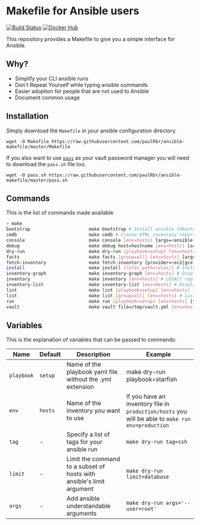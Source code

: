 # Makefile for Ansible users

[![Build Status](https://travis-ci.org/paulRbr/ansible-makefile.svg?branch=master)](https://travis-ci.org/paulRbr/ansible-makefile) [![Docker Hub](https://img.shields.io/docker/automated/swcc/ansible-makefile.svg)](https://hub.docker.com/r/swcc/ansible-makefile/)

This repository provides a Makefile to give you a simple interface for Ansible.

## Why?

- Simplify your CLI ansible runs
- Don't Repeat Yourself while typing ansible commands
- Easier adoption for people that are not used to Ansible
- Document common usage

## Installation

Simply download the `Makefile` in your ansible configuration directory.

    wget -O Makefile https://raw.githubusercontent.com/paulRbr/ansible-makefile/master/Makefile

If you also want to use [`pass`](https://www.passwordstore.org/) as your vault password manager you will need to download the `pass.sh` file too.

    wget -O pass.sh https://raw.githubusercontent.com/paulRbr/ansible-makefile/master/pass.sh

## Commands

This is the list of commands made available

~~~bash
> make
bootstrap                      make bootstrap # Install ansible (Ubuntu only)
cmdb                           make cmdb # Create HTML inventory report
console                        make console [env=hosts] [args=<ansible-console arguments>] # Run an ansible console
debug                          make debug host=hostname [env=hosts] [args=<ansible arguments>] # Debug a host's variable
dry-run                        make dry-run [playbook=setup] [env=hosts] [tag=<ansible tag>] [limit=<ansible host limit>] [args=<ansible-playbook arguments>] # Run a playbook in dry run mode
facts                          make facts [group=all] [env=hosts] [args=<ansible arguments>] # Gather facts from your hosts
fetch-inventory                make fetch-inventory [provider=<ec2|gce...>] [env=hosts] # Download dynamic inventory from Ansible's contrib
install                        make install [roles_path=roles/] # Install roles dependencies
inventory-graph                make inventory-graph [env=hosts] # Display the inventory as seen from Ansible
inventory                      make inventory [env=hosts] # LEGACY replaced by inventory-graph
inventory-list                 make inventory-list [env=hosts] # Display the inventory as seen from Ansible
lint                           make lint [playbook=setup] [env=hosts] [args=<ansible-playbook arguments>] # Check syntax of a playbook
list                           make list [group=all] [env=hosts] # List hosts inventory
run                            make run [playbook=setup] [env=hosts] [tag=<ansible tag>] [limit=<ansible host limit>] [args=<ansible-playbook arguments>] # Run a playbook
vault                          make vault file=/tmp/vault.yml [env=hosts] [args=<ansible-vault arguments>] # Edit or create a vaulted file
~~~

## Variables

This is the explanation of variables that can be passed to commands:


| Name      | Default | Description | Example |
| --------- | ------- | ----------- | ------- |
| `playbook`|`setup`  | Name of the playbook yaml file without the .yml extension | make dry-run playbook=starfish |
| `env`     | `hosts` | Name of the inventory you want to use | If you have an inventory file in `production/hosts` you will be able to `make run env=production` |
| `tag`     | -       | Specify a list of tags for your ansible run | `make dry-run tag=ssh` |
| `limit`   | -       | Limit the command to a subset of hosts with ansible's limit argument | `make dry-run limit=database` |
| `args`    | -       | Add ansible understandable arguments | `make dry-run args='--user=root'` |
